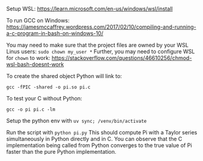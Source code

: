 
Setup WSL:
https://learn.microsoft.com/en-us/windows/wsl/install

To run GCC on Windows:
https://jamesmccaffrey.wordpress.com/2017/02/10/compiling-and-running-a-c-program-in-bash-on-windows-10/


You may need to make sure that the project files are owned by your WSL Linus users: `sudo chown my_user *`
Further, you may need to configure WSL for `chown` to work:
https://stackoverflow.com/questions/46610256/chmod-wsl-bash-doesnt-work

To create the shared object Python will link to:

`gcc -fPIC -shared -o pi.so pi.c` 

To test your C without Python:

`gcc -o pi pi.c -lm`


Setup the python env with `uv sync; /venv/bin/activate`

Run the script with `python pi.py`
This should compute Pi with a Taylor series simultaneously in Python directly
and in C. You can observe that the C implementation being called from Python
converges to the true value of Pi faster than the pure Python implementation.
